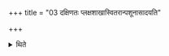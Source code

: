 +++
title = "03 दक्षिणतः प्लक्षशाखास्वितरान्पशूनासादयति"

+++

<details><summary>थिते</summary>

दक्षिणतः प्लक्षशाखास्वितरान्पशूनासादयति ३
</details>
